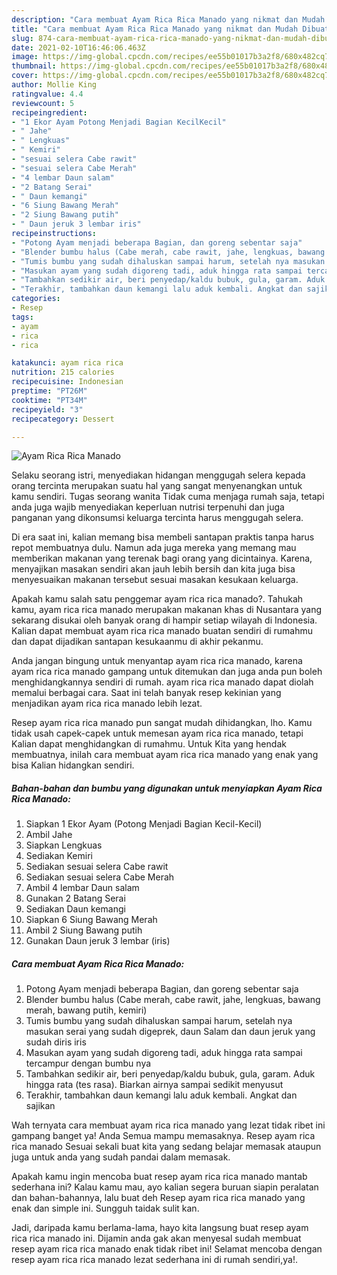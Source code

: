 ```yaml
---
description: "Cara membuat Ayam Rica Rica Manado yang nikmat dan Mudah Dibuat"
title: "Cara membuat Ayam Rica Rica Manado yang nikmat dan Mudah Dibuat"
slug: 874-cara-membuat-ayam-rica-rica-manado-yang-nikmat-dan-mudah-dibuat
date: 2021-02-10T16:46:06.463Z
image: https://img-global.cpcdn.com/recipes/ee55b01017b3a2f8/680x482cq70/ayam-rica-rica-manado-foto-resep-utama.jpg
thumbnail: https://img-global.cpcdn.com/recipes/ee55b01017b3a2f8/680x482cq70/ayam-rica-rica-manado-foto-resep-utama.jpg
cover: https://img-global.cpcdn.com/recipes/ee55b01017b3a2f8/680x482cq70/ayam-rica-rica-manado-foto-resep-utama.jpg
author: Mollie King
ratingvalue: 4.4
reviewcount: 5
recipeingredient:
- "1 Ekor Ayam Potong Menjadi Bagian KecilKecil"
- " Jahe"
- " Lengkuas"
- " Kemiri"
- "sesuai selera Cabe rawit"
- "sesuai selera Cabe Merah"
- "4 lembar Daun salam"
- "2 Batang Serai"
- " Daun kemangi"
- "6 Siung Bawang Merah"
- "2 Siung Bawang putih"
- " Daun jeruk 3 lembar iris"
recipeinstructions:
- "Potong Ayam menjadi beberapa Bagian, dan goreng sebentar saja"
- "Blender bumbu halus (Cabe merah, cabe rawit, jahe, lengkuas, bawang merah, bawang putih, kemiri)"
- "Tumis bumbu yang sudah dihaluskan sampai harum, setelah nya masukan serai yang sudah digeprek, daun Salam dan daun jeruk yang sudah diris iris"
- "Masukan ayam yang sudah digoreng tadi, aduk hingga rata sampai tercampur dengan bumbu nya"
- "Tambahkan sedikir air, beri penyedap/kaldu bubuk, gula, garam. Aduk hingga rata (tes rasa). Biarkan airnya sampai sedikit menyusut"
- "Terakhir, tambahkan daun kemangi lalu aduk kembali. Angkat dan sajikan"
categories:
- Resep
tags:
- ayam
- rica
- rica

katakunci: ayam rica rica 
nutrition: 215 calories
recipecuisine: Indonesian
preptime: "PT26M"
cooktime: "PT34M"
recipeyield: "3"
recipecategory: Dessert

---
```



![Ayam Rica Rica Manado](https://img-global.cpcdn.com/recipes/ee55b01017b3a2f8/680x482cq70/ayam-rica-rica-manado-foto-resep-utama.jpg)

Selaku seorang istri, menyediakan hidangan menggugah selera kepada orang tercinta merupakan suatu hal yang sangat menyenangkan untuk kamu sendiri. Tugas seorang  wanita Tidak cuma menjaga rumah saja, tetapi anda juga wajib menyediakan keperluan nutrisi terpenuhi dan juga panganan yang dikonsumsi keluarga tercinta harus menggugah selera.

Di era  saat ini, kalian memang bisa membeli santapan praktis tanpa harus repot membuatnya dulu. Namun ada juga mereka yang memang mau memberikan makanan yang terenak bagi orang yang dicintainya. Karena, menyajikan masakan sendiri akan jauh lebih bersih dan kita juga bisa menyesuaikan makanan tersebut sesuai masakan kesukaan keluarga. 



Apakah kamu salah satu penggemar ayam rica rica manado?. Tahukah kamu, ayam rica rica manado merupakan makanan khas di Nusantara yang sekarang disukai oleh banyak orang di hampir setiap wilayah di Indonesia. Kalian dapat membuat ayam rica rica manado buatan sendiri di rumahmu dan dapat dijadikan santapan kesukaanmu di akhir pekanmu.

Anda jangan bingung untuk menyantap ayam rica rica manado, karena ayam rica rica manado gampang untuk ditemukan dan juga anda pun boleh menghidangkannya sendiri di rumah. ayam rica rica manado dapat diolah memalui berbagai cara. Saat ini telah banyak resep kekinian yang menjadikan ayam rica rica manado lebih lezat.

Resep ayam rica rica manado pun sangat mudah dihidangkan, lho. Kamu tidak usah capek-capek untuk memesan ayam rica rica manado, tetapi Kalian dapat menghidangkan di rumahmu. Untuk Kita yang hendak membuatnya, inilah cara membuat ayam rica rica manado yang enak yang bisa Kalian hidangkan sendiri.

<!--inarticleads1-->

##### Bahan-bahan dan bumbu yang digunakan untuk menyiapkan Ayam Rica Rica Manado:

1. Siapkan 1 Ekor Ayam (Potong Menjadi Bagian Kecil-Kecil)
1. Ambil  Jahe
1. Siapkan  Lengkuas
1. Sediakan  Kemiri
1. Sediakan sesuai selera Cabe rawit
1. Sediakan sesuai selera Cabe Merah
1. Ambil 4 lembar Daun salam
1. Gunakan 2 Batang Serai
1. Sediakan  Daun kemangi
1. Siapkan 6 Siung Bawang Merah
1. Ambil 2 Siung Bawang putih
1. Gunakan  Daun jeruk 3 lembar (iris)




<!--inarticleads2-->

##### Cara membuat Ayam Rica Rica Manado:

1. Potong Ayam menjadi beberapa Bagian, dan goreng sebentar saja
1. Blender bumbu halus (Cabe merah, cabe rawit, jahe, lengkuas, bawang merah, bawang putih, kemiri)
1. Tumis bumbu yang sudah dihaluskan sampai harum, setelah nya masukan serai yang sudah digeprek, daun Salam dan daun jeruk yang sudah diris iris
1. Masukan ayam yang sudah digoreng tadi, aduk hingga rata sampai tercampur dengan bumbu nya
1. Tambahkan sedikir air, beri penyedap/kaldu bubuk, gula, garam. Aduk hingga rata (tes rasa). Biarkan airnya sampai sedikit menyusut
1. Terakhir, tambahkan daun kemangi lalu aduk kembali. Angkat dan sajikan




Wah ternyata cara membuat ayam rica rica manado yang lezat tidak ribet ini gampang banget ya! Anda Semua mampu memasaknya. Resep ayam rica rica manado Sesuai sekali buat kita yang sedang belajar memasak ataupun juga untuk anda yang sudah pandai dalam memasak.

Apakah kamu ingin mencoba buat resep ayam rica rica manado mantab sederhana ini? Kalau kamu mau, ayo kalian segera buruan siapin peralatan dan bahan-bahannya, lalu buat deh Resep ayam rica rica manado yang enak dan simple ini. Sungguh taidak sulit kan. 

Jadi, daripada kamu berlama-lama, hayo kita langsung buat resep ayam rica rica manado ini. Dijamin anda gak akan menyesal sudah membuat resep ayam rica rica manado enak tidak ribet ini! Selamat mencoba dengan resep ayam rica rica manado lezat sederhana ini di rumah sendiri,ya!.

